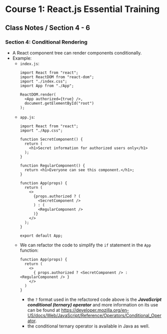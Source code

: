 # Course 1: React.js Essential Training
## Class Notes / Section 4 - 6

### Section 4: Conditional Rendering
- A React component tree can render components conditionally.
- Example:
  - `index.js`:
    ```
    import React from "react";
    import ReactDOM from "react-dom";
    import "./index.css";
    import App from "./App";

    ReactDOM.render(
      <App authorized={true} />,
      document.getElementById("root")
    );
    ```
  - `app.js`:
    ```
    import React from "react";
    import "./App.css";

    function SecretComponent() {
      return (
        <h1>Secret information for authorized users only</h1>
      );
    }

    function RegularComponent() {
      return <h1>Everyone can see this component.</h1>;
    }

    function App(props) {
      return (
        <>
          {props.authorized ? (
            <SecretComponent />
          ) : (
            <RegularComponent />
          )}
        </>
      );
    }
    
    export default App;
    ```
  - We can refactor the code to simplify the `if` statement in the `App` function:
    ```
    function App(props) {
      return (
        <>
          { props.authorized ? <SecretComponent /> : <RegularComponent /> }
        </>
      )
    }
    ```
    - the `?` format used in the refactored code above is the ___JavaScript conditional (ternary) operator___ and more information on its use can be found at <https://developer.mozilla.org/en-US/docs/Web/JavaScript/Reference/Operators/Conditional_Operator>.
    - the conditional ternary operator is available in Java as well.

